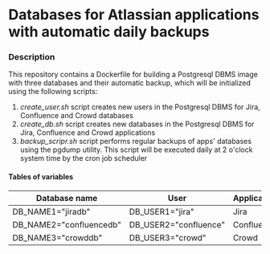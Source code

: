Databases for Atlassian applications with automatic daily backups
===========================

### Description

This repository contains a Dockerfile for building a Postgresql DBMS image with three databases and their automatic backup, which will be initialized using the following scripts:
 
1. _create_user.sh_ script creates new users in the Postgresql DBMS for Jira, Confluence and Crowd databases
2. _create_db.sh_ script creates new databases in the Postgresql DBMS for Jira, Confluence and Crowd applications
3. _backup_scripr.sh_ script performs regular backups of apps' databases using the pgdump utility. This script will be executed daily at 2 o'clock system time by the cron job scheduler

#### Tables of variables

Database name | User | Application
------------ | ------------- | -------------
DB_NAME1="jiradb" | DB_USER1="jira" | Jira
DB_NAME2="confluencedb" | DB_USER2="confluence" | Confluence
DB_NAME3="crowddb" | DB_USER3="crowd" | Crowd